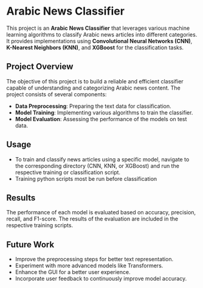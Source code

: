 # Arabic News Classifier

This project is an **Arabic News Classifier** that leverages various machine learning algorithms to classify Arabic news articles into different categories. It provides implementations using **Convolutional Neural Networks (CNN)**, **K-Nearest Neighbors (KNN)**, and **XGBoost** for the classification tasks.

## Project Overview

The objective of this project is to build a reliable and efficient classifier capable of understanding and categorizing Arabic news content. The project consists of several components:

- **Data Preprocessing**: Preparing the text data for classification.
- **Model Training**: Implementing various algorithms to train the classifier.
- **Model Evaluation**: Assessing the performance of the models on test data.


## Usage

- To train and classify news articles using a specific model, navigate to the corresponding directory (CNN, KNN, or XGBoost) and run the respective training or classification script.
- Training python scripts most be run before classification


## Results

The performance of each model is evaluated based on accuracy, precision, recall, and F1-score. The results of the evaluation are included in the respective training scripts.

## Future Work

- Improve the preprocessing steps for better text representation.
- Experiment with more advanced models like Transformers.
- Enhance the GUI for a better user experience.
- Incorporate user feedback to continuously improve model accuracy.

